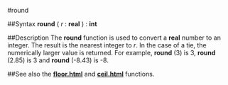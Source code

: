 
#round

##Syntax
**round** ( *r* : **real** ) : **int**

##Description
The **round** function is used to convert a **real** number to an integer. The result is the nearest integer to *r*. In the case of a tie, the numerically larger value is returned. For example, **round** (3) is 3, **round** (2.85) is 3 and **round** (-8.43) is -8.

##See also
the **[floor.html](floor)** and **[ceil.html](ceil)** functions.
